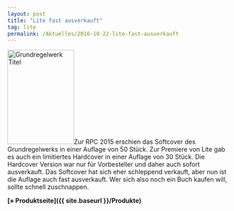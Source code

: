 ```yaml
---
layout: post
title: "Lite fast ausverkauft"
tag: lite
permalink: /Aktuelles/2016-10-22-lite-fast-ausverkauft
---
```


<img alt="Grundregelwerk Titel" class="floatleft" height="213" src="{{ site.baseurl }}/assets/pics/lite/titel/grw.png" width="150"/>Zur RPC 2015 erschien das Softcover des Grundregelwerks in einer Auflage von 50 Stück. Zur Premiere von Lite gab es auch ein limitiertes Hardcover in einer Auflage von 30 Stück. Die Hardcover Version war nur für Vorbesteller und daher auch sofort ausverkauft. Das Softcover hat sich eher schleppend verkauft, aber nun ist die Auflage auch fast ausverkauft. Wer sich also noch ein Buch kaufen will, sollte schnell zuschnappen.

**[&raquo; Produktseite]({{ site.baseurl }}/Produkte)**


